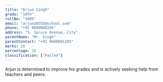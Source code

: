 ```yaml
---
title: "Arjun Singh"
grade: "10th"
rollNo: "1005"
email: "arjun10th5@school.com"
phone: "+91 9000000205"
address: "5, Spruce Avenue, City"
parentName: "Mr. Singh"
parentContact: "+91 9000001205"
marks: 20
percentage: 20
classification: ["Failed"]
---
```

Arjun is determined to improve his grades and is actively seeking help from teachers and peers. 